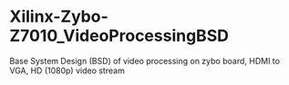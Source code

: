# Xilinx-Zybo-Z7010_VideoProcessingBSD
Base System Design (BSD) of video processing on zybo board, HDMI to VGA, HD (1080p) video stream  
